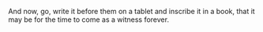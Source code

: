 And now, go, write it before them on a tablet and inscribe it in a book, that it may be for the time to come as a witness forever.
